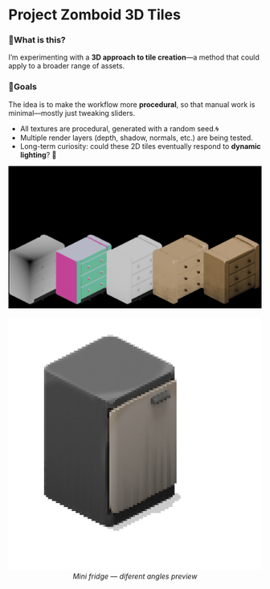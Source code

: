 # Project Zomboid 3D Tiles
### 🔎What is this?
I’m experimenting with a **3D approach to tile creation**—a method that could apply to a broader range of assets.

### 🎯Goals
The idea is to make the workflow more **procedural**, so that manual work is minimal—mostly just tweaking sliders.


- All textures are procedural, generated with a random seed.🌀
- Multiple render layers (depth, shadow, normals, etc.) are being tested.
- Long-term curiosity: could these 2D tiles eventually respond to **dynamic lighting**? 🌝


![Rendered passes](Preview.png)

<p align="center">
  <a href="previews/fridge closed prev.webp">
    <img src="previews/fridge closed prev.webp" alt="Mini fridge — animated demo" width="720"/>
  </a>
    <br>
  <em>Mini fridge — diferent angles preview</em>
</p>

